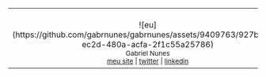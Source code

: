 <table>
  <tr align="center">
    <td>
      <br>
      <img width="882" height="1"><br>
      ![eu](https://github.com/gabrnunes/gabrnunes/assets/9409763/927bce40-ec2d-480a-acfa-2f1c55a25786)<br>
      <sub>Gabriel Nunes<br>
      <a href="https://nunesgabriel.com.br">meu site</a> | <a href="https://www.twitter.com/nunesgabriel">twitter</a> | <a href="https://www.linkedin.com/in/gabrielnunes/">linkedin</a></sub><br>
      <img width="882" height="1">
      <br>
      <img width="882" height="1">
    </td>
  </tr>
</table>
